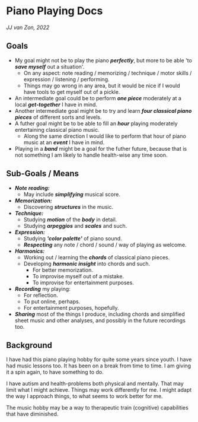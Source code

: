 Piano Playing Docs
==================

*JJ van Zon, 2022*

Goals
-----

- My goal might not be to play the piano ***perfectly***, but more to be able 'to ***save myself*** out a situation'.
    - On any aspect: note reading / memorizing / technique / motor skills / expression / listening / performing.
    - Things may go wrong in any area, but it would be nice if I would have tools to get myself out of a pickle.
- An intermediate goal could be to perform ***one piece*** moderately at a local ***get-together*** I have in mind.
- Another intermediate goal might be to try and learn ***four classical piano pieces*** of different sorts and levels.
- A futher goal might be to be able to fill an ***hour*** playing moderately entertaining classical piano music.
    - Along the same direction I would like to perform that hour of piano music at an ***event*** I have in mind.
- Playing in a ***band*** might be a goal for the futher future, because that is not something I am likely to handle health-wise any time soon.

Sub-Goals / Means
-----------------

- ***Note reading:***
    - May include ***simplifying*** musical score.
- ***Memorization:***
    - Discovering ***structures*** in the music.
- ***Technique:***
    - Studying ***motion*** of the ***body*** in detail.
    - Studying ***arpeggios*** and ***scales*** and such.
- ***Expression:***
    - Studying ***'color palette'*** of piano sound.
    - ***Respecting*** any note / chord / sound / way of playing as welcome.
- ***Harmonics:***
    - Working out / learning the ***chords*** of classical piano pieces.
    - Developing ***harmonic insight*** into chords and such.
        - For better memorization.
        - To improvise myself out of a mistake.
        - To improvise for entertainment purposes.
- ***Recording*** my playing:
    - For reflection.
    - To put online, perhaps.
    - For entertainment purposes, hopefully.
- ***Sharing*** most of the things I produce, including chords and simplified sheet music and other analyses, and possibly in the future recordings too.

Background
----------

I have had this piano playing hobby for quite some years since youth. I have had music lessons too. It has been on a break from time to time. I am giving it a spin again, to have something to do.

I have autism and health-problems both physical and mentally. That may limit what I might achieve. Things may work differently for me. I might adapt the way I approach things, to what seems to work better for me.

The music hobby may be a way to therapeutic train (cognitive) capabilities that have diminished.